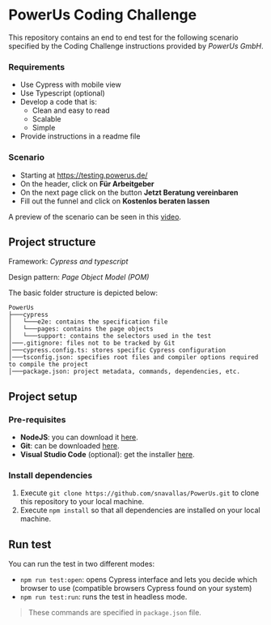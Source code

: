 # PowerUs Coding Challenge

This repository contains an end to end test for the following scenario specified by the Coding Challenge instructions provided by *PowerUs GmbH*.

### Requirements
- Use Cypress with mobile view
- Use Typescript (optional)
- Develop a code that is:
    - Clean and easy to read
    - Scalable
    - Simple
- Provide instructions in a readme file

### Scenario
 - Starting at https://testing.powerus.de/
 - On the header, click on **Für Arbeitgeber**
 - On the next page click on the button **Jetzt Beratung vereinbaren**
 - Fill out the funnel and click on **Kostenlos beraten lassen**

 A preview of the scenario can be seen in this [video](https://drive.google.com/file/d/1AnGUAC3k9d6jlioN0TCvFIjjzpHzt2dT/view).

## Project structure
Framework: _Cypress and typescript_

Design pattern: _Page Object Model (POM)_

The basic folder structure is depicted below:
```
PowerUs
├───cypress
│   └───e2e: contains the specification file
│   └───pages: contains the page objects
│   └───support: contains the selectors used in the test
│───.gitignore: files not to be tracked by Git
│───cypress.config.ts: stores specific Cypress configuration
│───tsconfig.json: specifies root files and compiler options required to compile the project
│───package.json: project metadata, commands, dependencies, etc.
```
 
## Project setup

### Pre-requisites
- **NodeJS**: you can download it [here](https://nodejs.org/en/download/).
- **Git**: can be downloaded [here](https://git-scm.com/downloads).
- **Visual Studio Code** (optional): get the installer [here](https://code.visualstudio.com/download).

### Install dependencies
1. Execute `git clone https://github.com/snavallas/PowerUs.git` to clone this repository to your local machine.
2. Execute `npm install` so that all dependencies are installed on your local machine.

## Run test
You can run the test in two different modes:

 - `npm run test:open`: opens Cypress interface and lets you decide which browser to use (compatible browsers Cypress found on your system)
 - `npm run test:run`: runs the test in headless mode. 

>  These commands are specified in `package.json` file.
